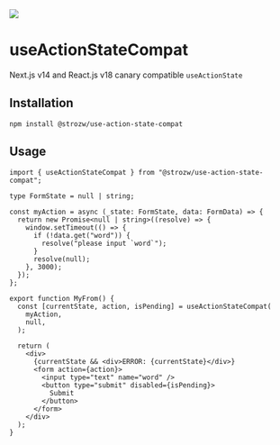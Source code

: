 <img src="https://img.shields.io/npm/v/%40strozw%2Fuse-action-state-compat" />

# useActionStateCompat

Next.js v14 and React.js v18 canary compatible `useActionState`

## Installation

```
npm install @strozw/use-action-state-compat
```

## Usage

```tsx
import { useActionStateCompat } from "@strozw/use-action-state-compat";

type FormState = null | string;

const myAction = async (_state: FormState, data: FormData) => {
  return new Promise<null | string>((resolve) => {
    window.setTimeout(() => {
      if (!data.get("word")) {
        resolve("please input `word`");
      }
      resolve(null);
    }, 3000);
  });
};

export function MyFrom() {
  const [currentState, action, isPending] = useActionStateCompat(
    myAction,
    null,
  );

  return (
    <div>
      {currentState && <div>ERROR: {currentState}</div>}
      <form action={action}>
        <input type="text" name="word" />
        <button type="submit" disabled={isPending}>
          Submit
        </button>
      </form>
    </div>
  );
}
```

